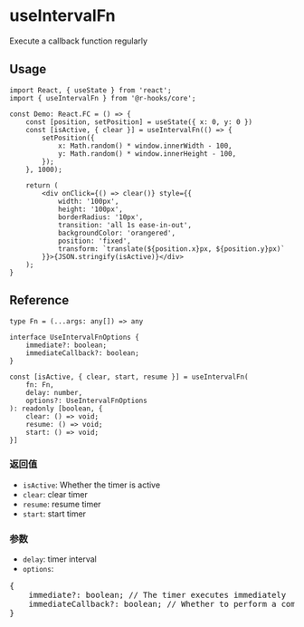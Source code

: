 # useIntervalFn

Execute a callback function regularly

## Usage

```tsx
import React, { useState } from 'react';
import { useIntervalFn } from '@r-hooks/core';

const Demo: React.FC = () => {
    const [position, setPosition] = useState({ x: 0, y: 0 })
    const [isActive, { clear }] = useIntervalFn(() => {
        setPosition({
            x: Math.random() * window.innerWidth - 100,
            y: Math.random() * window.innerHeight - 100,
        });
    }, 1000);

    return (
        <div onClick={() => clear()} style={{
            width: '100px',
            height: '100px',
            borderRadius: '10px',
            transition: 'all 1s ease-in-out',
            backgroundColor: 'orangered',
            position: 'fixed',
            transform: `translate(${position.x}px, ${position.y}px)`
        }}>{JSON.stringify(isActive)}</div>
    );
}
```

## Reference
```tsx
type Fn = (...args: any[]) => any

interface UseIntervalFnOptions {
    immediate?: boolean;
    immediateCallback?: boolean;
}

const [isActive, { clear, start, resume }] = useIntervalFn(
    fn: Fn,
    delay: number,
    options?: UseIntervalFnOptions
): readonly [boolean, {
    clear: () => void;
    resume: () => void;
    start: () => void;
}]
```

### 返回值
- `isActive`: Whether the timer is active
- `clear`: clear timer
- `resume`: resume timer
- `start`: start timer

### 参数
- `delay`: timer interval
- `options`:
<div>
<pre>
{
    immediate?: boolean; // The timer executes immediately
    immediateCallback?: boolean; // Whether to perform a component update immediately when the timer starts
}
</pre>
</div>